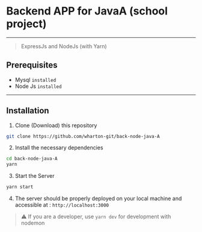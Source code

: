 # Backend APP for JavaA (school project)

___

> ExpressJs and NodeJs (with Yarn)

## Prerequisites

+ Mysql `installed`
+ Node Js `installed`

___

## Installation

1. Clone (Download) this repository

```bash
git clone https://github.com/wharton-git/back-node-java-A
```

2. Install the necessary dependencies

```bash
cd back-node-java-A
yarn
```

3. Start the Server

```bash
yarn start
```

4. The server should be properly deployed on your local machine and accessible at : `http://localhost:3000`

>⚠️ If you are a developer, use `yarn dev` for development with nodemon
